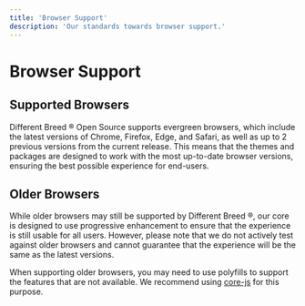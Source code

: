 ```yaml
---
title: 'Browser Support'
description: 'Our standards towards browser support.'
---
```


# Browser Support

## Supported Browsers

Different Breed ® Open Source supports evergreen browsers, which include the latest versions of Chrome, Firefox, Edge, and Safari, as well as up to 2 previous versions from the current release. This means that the themes and packages are designed to work with the most up-to-date browser versions, ensuring the best possible experience for end-users.

## Older Browsers

While older browsers may still be supported by Different Breed ®, our core is designed to use progressive enhancement to ensure that the experience is still usable for all users. However, please note that we do not actively test against older browsers and cannot guarantee that the experience will be the same as the latest versions.

When supporting older browsers, you may need to use polyfills to support the features that are not available. We recommend using [core-js](https://www.npmjs.com/package/core-js) for this purpose.
